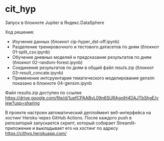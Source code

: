 # cit_hyp
Запуск в блокноте Jupiter в Яндекс.DataSphere

Ход решения:
* Изучение данных (блокнот cip-hyper_dst-off.ipynb)
* Разделение тренировочного и тестового датасетов по дням (блокнот 01-split_csv.ipynb)
* Обучение дневных моделей и предсказание результатов по дням  (блокнот 02-random-forest.ipynb)
* Соединение результатов по дням в общий файл resuls.zip (блокнот 03-result_concate.ipynb)
* Применение интсруентария тематического моделирования gensim показано в блокноте 04-gensim.ipynb

Файл results.zip доступен по ссылке
https://drive.google.com/file/d/1uefCPAABvL09n6SURAgolH4DAJTbShgE/view?usp=sharing

В проекте настроен автоматический деплоймент веб-интерфейса на хостинг Heroku через GitHub Actions. После каждого push в репозиторий запускается скрипт, который собирает Streamlit-приложение и выкладывает его на хостинг по адресу https://cithyp.herokuapp.com/
